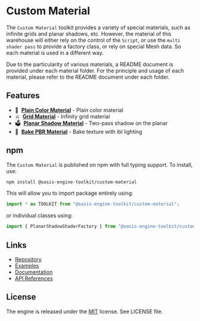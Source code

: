 # Custom Material

The `Custom Material` toolkit provides a variety of special materials, such as infinite grids and planar shadows, etc.
However, the material of this warehouse will either rely on the control of the `Script`, or use the `multi shader pass`
to provide a factory class, or rely on special Mesh data. So each material is used in a different way.

Due to the particularity of various materials, a README document is provided under each material folder. For the
principle and usage of each material, please refer to the README document under each folder.

## Features

- 🔲 &nbsp;**[Plain Color Material](src/plain-color)** - Plain color material
- ⚔️ &nbsp;**[Grid Material](src/grid)** - Infinity grid material
- 🗳 &nbsp;**[Planar Shadow Material](src/planar-shadow)** - Two-pass shadow on the planar
- 🍞 &nbsp;**[Bake PBR Material](src/bake-pbr)** - Bake texture with ibl lighting

## npm

The `Custom Material` is published on npm with full typing support. To install, use:

```sh
npm install @oasis-engine-toolkit/custom-material
```

This will allow you to import package entirely using:

```javascript
import * as TOOLKIT from "@oasis-engine-toolkit/custom-material";
```

or individual classes using:

```javascript
import { PlanarShadowShaderFactory } from "@oasis-engine-toolkit/custom-material";
```

## Links

- [Repository](https://github.com/galacean/engine-toolkit)
- [Examples](https://oasisengine.cn/#/examples/latest/skeleton-viewer)
- [Documentation](https://oasisengine.cn/#/docs/latest/cn/install)
- [API References](https://oasisengine.cn/#/api/latest/core)

## License

The engine is released under the [MIT](https://opensource.org/licenses/MIT) license. See LICENSE file.